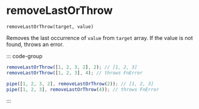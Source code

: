 # removeLastOrThrow

`removeLastOrThrow(target, value)`

Removes the last occurrence of `value` from `target` array. If the value is not found, throws an error.

::: code-group

```ts [data-first]
removeLastOrThrow([1, 2, 3, 2], 2); // [1, 2, 3]
removeLastOrThrow([1, 2, 3], 4); // throws FnError
```

```ts [data-last]
pipe([1, 2, 3, 2], removeLastOrThrow(2)); // [1, 2, 3]
pipe([1, 2, 3], removeLastOrThrow(4)); // throws FnError
```

:::
